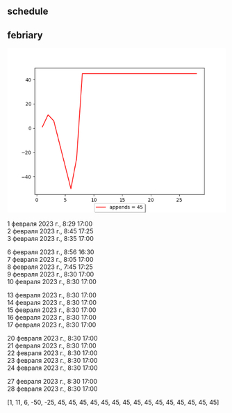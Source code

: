 ## schedule


## febriary

!["ttt"](i265001time.png)

1 февраля 2023 г., 8:29 17:00    
2 февраля 2023 г., 8:45 17:25    
3 февраля 2023 г., 8:35 17:00   
   
6 февраля 2023 г., 8:56 16:30   
7 февраля 2023 г., 8:05 17:00   
8 февраля 2023 г., 7:45 17:25   
9 февраля 2023 г., 8:30 17:00   
10 февраля 2023 г., 8:30 17:00   
   
13 февраля 2023 г., 8:30 17:00   
14 февраля 2023 г., 8:30 17:00   
15 февраля 2023 г., 8:30 17:00   
16 февраля 2023 г., 8:30 17:00   
17 февраля 2023 г., 8:30 17:00   
   
20 февраля 2023 г., 8:30 17:00   
21 февраля 2023 г., 8:30 17:00   
22 февраля 2023 г., 8:30 17:00   
23 февраля 2023 г., 8:30 17:00   
24 февраля 2023 г., 8:30 17:00   
   
27 февраля 2023 г., 8:30 17:00   
28 февраля 2023 г., 8:30 17:00   
   
[1, 11, 6, -50, -25, 45, 45, 45, 45, 45, 45, 45, 45, 45, 45, 45, 45, 45, 45, 45]


